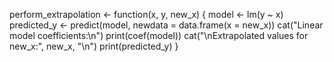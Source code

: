 perform_extrapolation <- function(x, y, new_x) {
model <- lm(y ~ x)
  predicted_y <- predict(model, newdata = data.frame(x = new_x))
   cat("Linear model coefficients:\n")
  print(coef(model))
    cat("\nExtrapolated values for new_x:", new_x, "\n")
  print(predicted_y)
}

